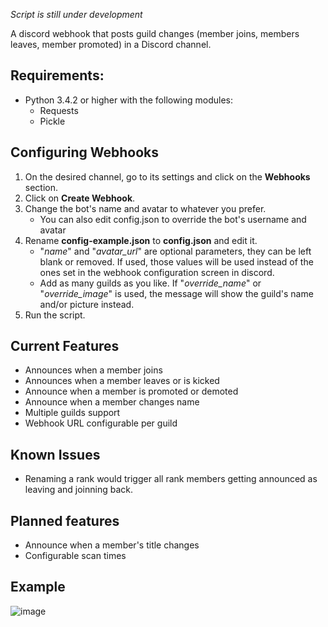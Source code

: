 *Script is still under development*

A discord webhook that posts guild changes (member joins, members leaves, member promoted) in a Discord channel.


## Requirements:
* Python 3.4.2 or higher with the following modules:
    * Requests
    * Pickle

## Configuring Webhooks
1. On the desired channel, go to its settings and click on the **Webhooks** section.
1. Click on **Create Webhook**.
1. Change the bot's name and avatar to whatever you prefer.
    * You can also edit config.json to override the bot's username and avatar
1. Rename **config-example.json** to **config.json** and edit it.
    * "*name*" and "*avatar_url*" are optional parameters, they can be left blank or removed. 
    If used, those values will be used instead of the ones set in the webhook configuration screen in discord.
    * Add as many guilds as you like. If "*override_name*" or "*override_image*" is used, the message will show the 
    guild's name and/or picture instead.
1. Run the script.

## Current Features
* Announces when a member joins
* Announces when a member leaves or is kicked
* Announce when a member is promoted or demoted
* Announce when a member changes name
* Multiple guilds support
* Webhook URL configurable per guild

## Known Issues
* Renaming a rank would trigger all rank members getting announced as leaving and joinning back.

## Planned features
* Announce when a member's title changes
* Configurable scan times

## Example
![image](https://cloud.githubusercontent.com/assets/12865379/23975881/f59df368-09a0-11e7-86f4-2f1f23351f3f.png)

